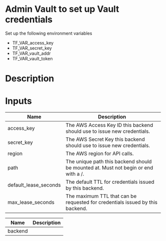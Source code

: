 # Admin Vault to set up Vault credentials

Set up the following environment variables

* TF_VAR_access_key 
* TF_VAR_secret_key
* TF_VAR_vault_addr
* TF_VAR_vault_token

# Description


# Inputs
| Name | Description |
| ------------- | ------------- |
|  access_key | The AWS Access Key ID this backend should use to issue new credentials. |
|  secret_key | The AWS Secret Key this backend should use to issue new credentials.  |
|  region | The AWS region for API calls. |
|  path | The unique path this backend should be mounted at. Must not begin or end with a /. |
|  default_lease_seconds | The default TTL for credentials issued by this backend. |
|  max_lease_seconds | The maximum TTL that can be requested for credentials issued by this backend. |

| Name | Description |
| ------------- | ------------- |
|  backend | 